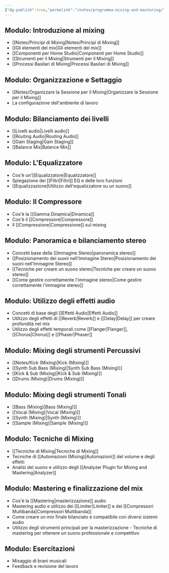 ```yaml
---
{"dg-publish":true,"permalink":"/notes/programma-mixing-and-mastering/"}
---
```



<!-- headingDivider: 2 -->
<!-- headingDivider: 3 -->

## Modulo: Introduzione al mixing

- [[Notes/Principi di Mixing\|Notes/Principi di Mixing]]
- [[Gli elementi del mix\|Gli elementi del mix]]
- [[Componenti per Home Studio\|Componenti per Home Studio]]
- [[Strumenti per il Mixing\|Strumenti per il Mixing]]
- [[Processi Basilari di Mixing\|Processi Basilari di Mixing]]

## Modulo: Organizzazione e Settaggio

- [[Notes/Organizzare la Sessione per il Mixing\|Organizzare la Sessione per il Mixing]]
- La configurazione dell'ambiente di lavoro

## Modulo: Bilanciamento dei livelli

- [[Livelli audio\|Livelli audio]]
- [[Routing Audio\|Routing Audio]]
- [[Gain Staging\|Gain Staging]]
- [[Balance Mix\|Balance Mix]]

## Modulo: L'Equalizzatore

- Cos'è un'[[Equalizzatore\|Equalizzatore]]
- Spiegazione dei [[Filtri\|Filtri]] EQ e delle loro funzioni
- [[Equalizzazione\|Utilizzo dell'equalizzatore su un suono]]

## Modulo: Il Compressore

- Cos'è la [[Gamma Dinamica\|Dinamica]]
- Cos'è il [[Compressore\|Compressore]]
- Il [[Compressione\|Compressione]] sul mixing

## Modulo: Panoramica e bilanciamento stereo

- Concetti base della [[Immagine Stereo\|panoramica stereo]] 
- [[Posizionamento dei suoni nell'Immagine Stereo\|Posizionamento dei suoni nell'Immagine Stereo]]
- [[Tecniche per creare un suono stereo\|Tecniche per creare un suono stereo]]
- [[Come gestire correttamente l'immagine stereo\|Come gestire correttamente l'immagine stereo]]

## Modulo: Utilizzo degli effetti audio

- Concetti di base degli [[Effetti Audio\|Effetti Audio]]
- Utilizzo degli effetti di [[Reverb\|Reverb]] e [[Delay\|Delay]] per creare profondità nel mix
- Utilizzo degli effetti temporali come [[Flanger\|Flanger]], [[Chorus\|Chorus]] e [[Phaser\|Phaser]]

## Modulo: Mixing degli strumenti Percussivi

- [[Notes/Kick (Mixing)\|Kick (Mixing)]]
- [[Synth Sub Bass (Mixing)\|Synth Sub Bass (Mixing)]]
- [[Kick & Sub (Mixing)\|Kick & Sub (Mixing)]]
- [[Drums (Mixing)\|Drums (Mixing)]]
 
## Modulo: Mixing degli strumenti Tonali

- [[Bass (Mixing)\|Bass (Mixing)]]
- [[Vocal (Mixing)\|Vocal (Mixing)]]
- [[Synth (Mixing)\|Synth (Mixing)]]
- [[Sample (Mixing)\|Sample (Mixing)]]

## Modulo: Tecniche di Mixing

- [[Tecniche di Mixing\|Tecniche di Mixing]]
- Tecniche di [[Automazioni (Mixing)\|Automazioni]] del volume e degli effetti
- Analisi del suono e utilizzo degli [[Analyzer Plugin for Mixing and Mastering\|Analyzer]]

## Modulo: Mastering e finalizzazione del mix

 - Cos'è la [[Mastering\|masterizzazione]] audio 
- Mastering audio e utilizzo dei [[Limiter\|Limiter]] e dei [[Compressori Multibanda\|Compressori Multibanda]]
 - Come creare un mix finale bilanciato e compatibile con diversi sistemi audio 
 - Utilizzo degli strumenti principali per la masterizzazione - Tecniche di mastering per ottenere un suono professionale e competitivo 


## Modulo: Esercitazioni

- Mixaggio di brani musicali
- Feedback e revisione del lavoro





